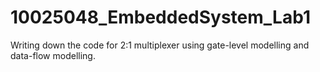 # 10025048_EmbeddedSystem_Lab1
Writing down the code for 2:1 multiplexer using gate-level modelling and data-flow modelling.
